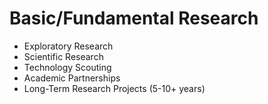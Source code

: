 # Basic/Fundamental Research

- Exploratory Research
- Scientific Research
- Technology Scouting
- Academic Partnerships
- Long-Term Research Projects (5-10+ years)